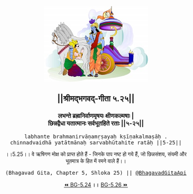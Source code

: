 <center><img src="../../asset/BG.png" alt="#API #bhagavadgitaapi #slok #nodejs #js #api #gitaapi #krishna #hinduism #vedic #ISKCON #shreemadbhagavadgita #technology"/>
<h2>||श्रीमद्‍भगवद्‍-गीता ५.२५||</h2>
<h3>लभन्ते ब्रह्मनिर्वाणमृषयः क्षीणकल्मषाः |<br/>छिन्नद्वैधा यतात्मानः सर्वभूतहिते रताः ||५-२५||</h3>
<pre>labhante brahmanirvāṇamṛṣayaḥ kṣīṇakalmaṣāḥ .<br/>chinnadvaidhā yatātmānaḥ sarvabhūtahite ratāḥ ||5-25||</pre>
<p>।।5.25।। वे ऋषिगण मोक्ष को प्राप्त होते हैं - जिनके पाप नष्ट हो गये हैं, जो छिन्नसंशय, संयमी और भूतमात्र के हित में रमने वाले हैं।।</p>
<pre>(Bhagavad Gita, Chapter 5, Shloka 25) || <a href="https://twitter.com/bhagavadgitaapi">@BhagavadGitaApi</a></pre><a href="../../5/24">⏪  BG-5.24</a><b>        ।।        </b><a href="../../5/26">BG-5.26  ⏩</a></center></center>